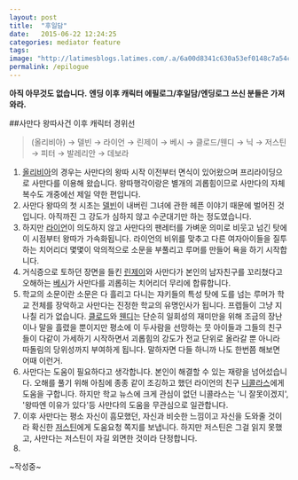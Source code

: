 ```yaml
---
layout: post
title:  "후일담"
date:   2015-06-22 12:24:25
categories: mediator feature
tags: 
image: "http://latimesblogs.latimes.com/.a/6a00d8341c630a53ef0148c7a54c45970c-pi"
permalink: /epilogue
---
```



**아직 아무것도 없습니다.**
**엔딩 이후 캐릭터 에필로그/후일담/엔딩로그 쓰신 분들은 가져와라.**


##사만다 왕따사건 이후 캐릭터 경위선


> (올리비아) → 델빈 → 라이언 → 린제이 → 베시 → 클로드/웬디 → 닉 → 저스틴 → 피터 → 발레리안 → 데보라


1. [올리비아](http://sshnotice.github.io/p2tape)의 경우는 사만다의 왕따 시작 이전부터 면식이 있어왔으며 프리라이딩으로 사만다를 이용해 왔습니다. 왕따행각이랑은 별개의 괴롭힘이므로 사만다의 자체 복수도 개중에선 제일 약한 편입니다.
2. 사만다 왕따의 첫 시초는 [델빈](http://sshnotice.github.io/p1tape)이 내버린 그녀에 관한 헤픈 이야기 때문에 벌어진 것입니다. 아직까진 그 강도가 심하지 않고 수군대기만 하는 정도였습니다.
3. 하지만 [라이언](http://sshnotice.github.io/j1tape)이 의도하지 않고 사만다의 팬레터를 가벼운 의미로 비웃고 넘긴 탓에 이 시점부터 왕따가 가속화됩니다. 라이언의 비위를 맞추고 다른 여자아이들을 질투하는 치어리더 몇몇이 악의적으로 소문을 부풀리고 루머를 만들어 욕을 하기 시작합니다.
4. 거식증으로 토하던 장면을 들킨 [린제이](http://sshnotice.github.io/j4tape)와 사만다가 본인의 남자친구를 꼬리쳤다고 오해하는 [베시](http://sshnotice.github.io/j2tape)가 사만다를 괴롭히는 치어리더 무리에 합류합니다.
5. 학교의 소문이란 소문은 다 흘리고 다니는 쟈키들의 특성 탓에 도를 넘는 루머가 학교 전체를 장악하고 사만다는 진정한 학교의 유명인사가 됩니다. 프렙들이 그냥 지나칠 리가 없습니다. [클로드](http://sshnotice.github.io/p3tape)와 [웬디](http://sshnotice.github.io/p4tape)는 단순히 일회성의 재미만을 위해 조금의 장난이나 말을 흘렸을 뿐이지만 평소에 이 두사람을 선망하는 뭇 아이들과 그들의 친구들이 다같이 가세하기 시작하면서 괴롭힘의 강도가 전교 단위로 올라갈 뿐 아니라 따돌림의 당위성까지 부여하게 됩니다. 말하자면 다들 하니까 나도 한번쯤 해보면 어때 이런거.
6. 사만다는 도움이 필요하다고 생각합니다. 본인이 해결할 수 있는 재량을 넘어섰습니다. 오해를 풀기 위해 아침에 종종 같이 조깅하고 했던 라이언의 친구 [니콜라스](http://sshnotice.github.io/j3tape)에게 도움을 구합니다. 하지만 학교 뉴스에 크게 관심이 없던 니콜라스는 '니 잘못이겠지', '왕따엔 이유가 있다'등 사만다의 도움을 무관심으로 일관합니다.
7. 이후 사만다는 평소 자신이 흠모했던, 자신과 비슷한 느낌이고 자신을 도와줄 것이라 확신한 [저스틴](http://sshnotice.github.io/n4tape)에게 도움요청 쪽지를 보냅니다. 하지만 저스틴은 그걸 읽지 못했고, 사만다는 저스틴이 자길 외면한 것이라 단정합니다.
8. 

~작성중~
